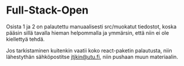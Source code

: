 # Full-Stack-Open

Osista 1 ja 2 on palautettu manuaalisesti src/muokatut tiedostot, koska pääsin sillä tavalla hieman helpommalla ja ymmärsin, että niin ei ole kiellettyä tehdä. 

Jos tarkistaminen kuitenkin vaatii koko react-paketin palautusta, niin lähestythän sähköpostitse jtjkin@utu.fi, niin pushaan muun materiaalin.
